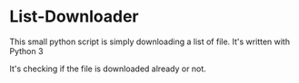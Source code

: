 # List-Downloader
This small python script is simply downloading a list of file.
It's written with Python 3

It's checking if the file is downloaded already or not.
